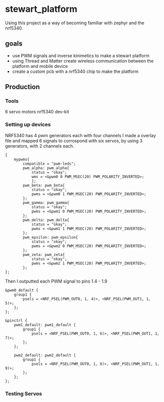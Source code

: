 # stewart_platform
Using this project as a way of becoming familiar with zephyr and the nrf5340.

## goals

- use PWM signals and inverse kinimetics to make a stewart platform
- using Thread and Matter create wireless communication between the platform and mobile device
- create a custom pcb with a nrf5340 chip to make the platform

## Production
### Tools
6 servo motors
nrf5340 dev-kit

### Setting up devices
NRF5340 has 4 pwm generators each with four channels I made a overlay file and mapped 6 signals to corrospond with six servos, by using 3 generators, with 2 channels each. 
```
{
	mypwms{
		compatible = "pwm-leds";
		pwm_alpha: pwm_alpha{
			status = "okay";
			wms = <&pwm0 0 PWM_MSEC(20) PWM_POLARITY_INVERTED>;
			}; 
        pwm_beta: pwm_beta{
            status = "okay";
		    pwms = <&pwm0 1 PWM_MSEC(20) PWM_POLARITY_INVERTED>;
	    };
        pwm_gamma: pwm_gamma{
            status = "okay";
		    pwms = <&pwm1 0 PWM_MSEC(20) PWM_POLARITY_INVERTED>;
	    };
        pwm_delta: pwm_delta{
            status = "okay";
		    pwms = <&pwm1 1 PWM_MSEC(20) PWM_POLARITY_INVERTED>;
	    };
        pwm_epsilon: pwm_epsilon{
            status = "okay";
		    pwms = <&pwm2 0 PWM_MSEC(20) PWM_POLARITY_INVERTED>;
	    };
        pwm_zeta: pwm_zeta{
            status = "okay";
		    pwms = <&pwm2 1 PWM_MSEC(20) PWM_POLARITY_INVERTED>;
	    };
}; 
```
Then I outputted each PWM signal to pins 1.4 - 1.9 

```
&pwm0_default {
    group1 {
        psels = <NRF_PSEL(PWM_OUT0, 1, 4)>, <NRF_PSEL(PWM_OUT1, 1, 5)>;
    };
};

&pinctrl {
    pwm1_default: pwm1_default {
        group1 {
            psels = <NRF_PSEL(PWM_OUT0, 1, 6)>, <NRF_PSEL(PWM_OUT1, 1, 7)>;
        };
    };

    pwm2_default: pwm2_default {
        group1 {
            psels = <NRF_PSEL(PWM_OUT0, 1, 8)>, <NRF_PSEL(PWM_OUT1, 1, 9)>;
        };
    };
}; 
```

### Testing Servos
